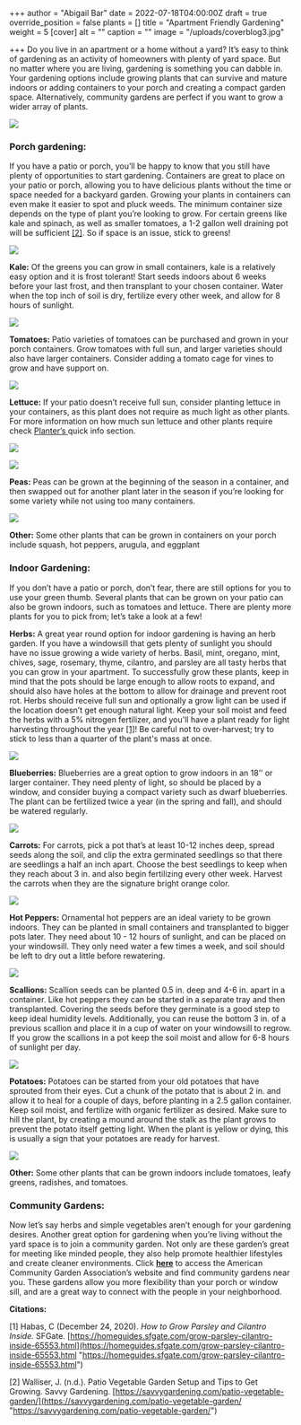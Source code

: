 +++
author = "Abigail Bar"
date = 2022-07-18T04:00:00Z
draft = true
override_position = false
plants = []
title = "Apartment Friendly Gardening"
weight = 5
[cover]
alt = ""
caption = ""
image = "/uploads/coverblog3.jpg"

+++
Do you live in an apartment or a home without a yard? It’s easy to think of gardening as an activity of homeowners with plenty of yard space. But no matter where you are living, gardening is something you can dabble in. Your gardening options include growing plants that can survive and mature indoors or adding containers to your porch and creating a compact garden space. Alternatively, community gardens are perfect if you want to grow a wider array of plants.

![](/uploads/chivesblog3.jpg)

### Porch gardening:

If you have a patio or porch, you’ll be happy to know that you still have plenty of opportunities to start gardening. Containers are great to place on your patio or porch, allowing you to have delicious plants without the time or space needed for a backyard garden. Growing your plants in containers can even make it easier to spot and pluck weeds. The minimum container size depends on the type of plant you’re looking to grow. For certain greens like kale and spinach, as well as smaller tomatoes, a 1-2 gallon well draining pot will be sufficient [\[2\]](https://savvygardening.com/patio-vegetable-garden/). So if space is an issue, stick to greens!

![](/uploads/watercanblog3.jpg)

**Kale:** Of the greens you can grow in small containers, kale is a relatively easy option and it is frost tolerant! Start seeds indoors about 6 weeks before your last frost, and then transplant to your chosen container. Water when the top inch of soil is dry, fertilize every other week, and allow for 8 hours of sunlight.

![](/uploads/kaleblog3.jpg)

**Tomatoes:** Patio varieties of tomatoes can be purchased and grown in your porch containers. Grow tomatoes with full sun, and larger varieties should also have larger containers. Consider adding a tomato cage for vines to grow and have support on.

![](/uploads/tomatoblog3.jpg)

**Lettuce:** If your patio doesn’t receive full sun, consider planting lettuce in your containers, as this plant does not require as much light as other plants. For more information on how much sun lettuce and other plants require check [Planter’s ](https://planter.garden/)quick info section.

![](/uploads/lettuceblog3.jpg)

![](/uploads/sunblog3.png)

**Peas:** Peas can be grown at the beginning of the season in a container, and then swapped out for another plant later in the season if you’re looking for some variety while not using too many containers.

![](/uploads/snappeablog3.jpg)

**Other:** Some other plants that can be grown in containers on your porch include squash, hot peppers, arugula, and eggplant

### Indoor Gardening:

If you don’t have a patio or porch, don’t fear, there are still options for you to use your green thumb. Several plants that can be grown on your patio can also be grown indoors, such as tomatoes and lettuce. There are plenty more plants for you to pick from; let’s take a look at a few!

**Herbs:** A great year round option for indoor gardening is having an herb garden. If you have a windowsill that gets plenty of sunlight you should have no issue growing a wide variety of herbs. Basil, mint, oregano, mint, chives, sage, rosemary, thyme, cilantro, and parsley are all tasty herbs that you can grow in your apartment. To successfully grow these plants, keep in mind that the pots should be large enough to allow roots to expand, and should also have holes at the bottom to allow for drainage and prevent root rot. Herbs should receive full sun and optionally a grow light can be used if the location doesn’t get enough natural light. Keep your soil moist and feed the herbs with a 5% nitrogen fertilizer, and you'll have a plant ready for light harvesting throughout the year [\[1\]](https://homeguides.sfgate.com/grow-parsley-cilantro-inside-65553.html)! Be careful not to over-harvest; try to stick to less than a quarter of the plant's mass at once.

![](/uploads/basilblog3.jpg)

**Blueberries:** Blueberries are a great option to grow indoors in an 18’’ or larger container. They need plenty of light, so should be placed by a window, and consider buying a compact variety such as dwarf blueberries. The plant can be fertilized twice a year (in the spring and fall), and should be watered regularly.

![](/uploads/blueberryblog3.jpg)

**Carrots:** For carrots, pick a pot that’s at least 10-12 inches deep, spread seeds along the soil, and clip the extra germinated seedlings so that there are seedlings a half an inch apart. Choose the best seedlings to keep when they reach about 3 in. and also begin fertilizing every other week. Harvest the carrots when they are the signature bright orange color.

![](/uploads/carrotblog3.jpg)

**Hot Peppers:** Ornamental hot peppers are an ideal variety to be grown indoors. They can be planted in small containers and transplanted to bigger pots later. They need about 10 - 12 hours of sunlight, and can be placed on your windowsill. They only need water a few times a week, and soil should be left to dry out a little before rewatering.

![](/uploads/hotpepperblog3.jpg)

**Scallions:** Scallion seeds can be planted 0.5 in. deep and 4-6 in. apart in a container. Like hot peppers they can be started in a separate tray and then transplanted. Covering the seeds before they germinate is a good step to keep ideal humidity levels. Additionally, you can reuse the bottom 3 in. of a previous scallion and place it in a cup of water on your windowsill to regrow. If you grow the scallions in a pot keep the soil moist and allow for 6-8 hours of sunlight per day.

![](/uploads/greenonionblog3.jpg)

**Potatoes:** Potatoes can be started from your old potatoes that have sprouted from their eyes. Cut a chunk of the potato that is about 2 in. and allow it to heal for a couple of days, before planting in a 2.5 gallon container. Keep soil moist, and fertilize with organic fertilizer as desired. Make sure to hill the plant, by creating a mound around the stalk as the plant grows to prevent the potato itself getting light. When the plant is yellow or dying, this is usually a sign that your potatoes are ready for harvest.

![](/uploads/potatoblog3.jpg)

**Other:** Some other plants that can be grown indoors include tomatoes, leafy greens, radishes, and tomatoes.

### Community Gardens:

Now let’s say herbs and simple vegetables aren’t enough for your gardening desires. Another great option for gardening when you’re living without the yard space is to join a community garden. Not only are these garden’s great for meeting like minded people, they also help promote healthier lifestyles and create cleaner environments. Click [**here**](https://www.communitygarden.org/garden) to access the American Community Garden Association’s website and find community gardens near you. These gardens allow you more flexibility than your porch or window sill, and are a great way to connect with the people in your neighborhood.

**Citations:**

\[1\] Habas, C (December 24, 2020). _How to Grow Parsley and Cilantro Inside._ SFGate. [https://homeguides.sfgate.com/grow-parsley-cilantro-inside-65553.html](https://homeguides.sfgate.com/grow-parsley-cilantro-inside-65553.html "https://homeguides.sfgate.com/grow-parsley-cilantro-inside-65553.html")

\[2\] Walliser, J. (n.d.). Patio Vegetable Garden Setup and Tips to Get Growing. Savvy Gardening. [https://savvygardening.com/patio-vegetable-garden/](https://savvygardening.com/patio-vegetable-garden/ "https://savvygardening.com/patio-vegetable-garden/")